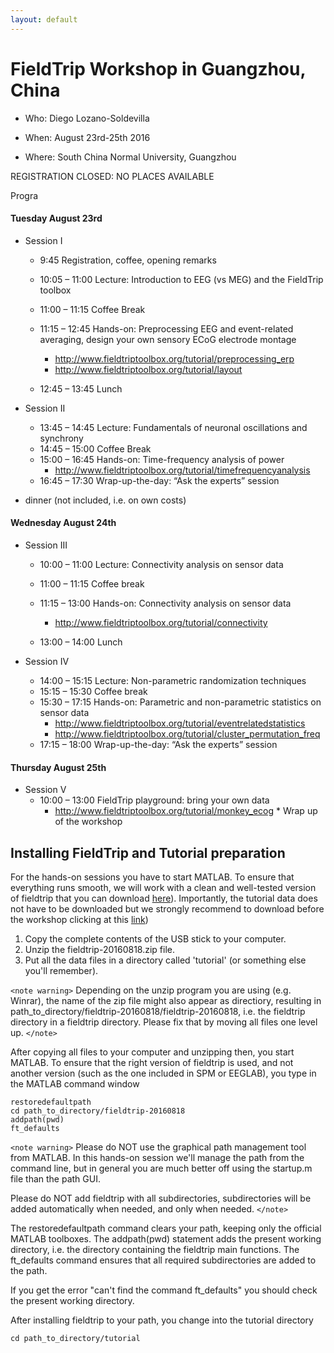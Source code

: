 ```yaml
---
layout: default
---
```


# FieldTrip Workshop in Guangzhou, China



*  Who: Diego Lozano-Soldevilla

*  When: August 23rd-25th 2016

*  Where: South China Normal University, Guangzhou

REGISTRATION CLOSED: NO PLACES AVAILABLE


Progra

####  Tuesday August 23rd

*  Session I
    * 9:45			Registration, coffee, opening remarks
    * 10:05 – 11:00		Lecture: Introduction to EEG (vs MEG) and the FieldTrip toolbox 
    * 11:00 – 11:15		Coffee Break
    * 11:15 – 12:45             Hands-on: Preprocessing EEG and event-related averaging, design your own sensory ECoG electrode montage
         * http://www.fieldtriptoolbox.org/tutorial/preprocessing_erp
         * http://www.fieldtriptoolbox.org/tutorial/layout
          

    * 12:45 – 13:45		Lunch


*  Session II
    * 13:45 – 14:45		Lecture: Fundamentals of neuronal oscillations and  synchrony
    * 14:45 – 15:00   	        Coffee Break
    * 15:00 – 16:45		Hands-on: Time-frequency analysis of power  
         * http://www.fieldtriptoolbox.org/tutorial/timefrequencyanalysis     
    * 16:45 – 17:30		Wrap-up-the-day: “Ask the experts” session
    

*  dinner (not included, i.e. on own costs)


#### Wednesday August 24th

*  Session III
    * 10:00 – 11:00		Lecture: Connectivity analysis on sensor data
    * 11:00 – 11:15		Coffee break
    * 11:15 – 13:00		Hands-on: Connectivity analysis on sensor data
         * http://www.fieldtriptoolbox.org/tutorial/connectivity

    * 13:00 – 14:00		Lunch


*  Session IV
    * 14:00 – 15:15		Lecture: Non-parametric randomization techniques
    * 15:15 – 15:30		Coffee break
    * 15:30 – 17:15	        Hands-on: Parametric and non-parametric statistics on sensor data
         * http://www.fieldtriptoolbox.org/tutorial/eventrelatedstatistics
         * http://www.fieldtriptoolbox.org/tutorial/cluster_permutation_freq
    * 17:15 – 18:00		Wrap-up-the-day: “Ask the experts” session


#### Thursday August 25th

*  Session V
    * 10:00 – 13:00		FieldTrip playground: bring your own data
         * http://www.fieldtriptoolbox.org/tutorial/monkey_ecog
                               * Wrap up of the workshop
                               
                               
## Installing FieldTrip and Tutorial preparation

For the hands-on sessions you have to start MATLAB. To ensure that
everything runs smooth, we will work with a clean and well-tested
version of fieldtrip that you can download [ here](ftp://ftp.fieldtriptoolbox.org/pub/fieldtrip/fieldtrip-20160818.zip )). Importantly, the tutorial data does not have to be
downloaded but we strongly recommend to download before the workshop clicking at this  [ link](https://www.dropbox.com/s/0sqv44taxhjbsqk/data_tutorials.rar?dl=0 ))
 1.  Copy the complete contents of the USB stick to your computer.
 2.  Unzip the fieldtrip-20160818.zip file. 
 3.  Put all the data files in a directory called 'tutorial' (or something else you'll remember).

`<note warning>`
Depending on the unzip program you are using (e.g. Winrar), the name
of the zip file might also appear as directiory, resulting in
path_to_directory/fieldtrip-20160818/fieldtrip-20160818, i.e. the
fieldtrip directory in a fieldtrip directory. Please fix that by
moving all files one level up.
`</note>`

After copying all files to your computer and unzipping then, you start MATLAB. To ensure that the right version of fieldtrip is used, and not another version (such as the one included in SPM or EEGLAB), you type in the MATLAB command window


    restoredefaultpath
    cd path_to_directory/fieldtrip-20160818
    addpath(pwd)
    ft_defaults

`<note warning>`
Please do NOT use the graphical path management tool from MATLAB. In this hands-on session we'll manage the path from the command line, but in general you are much better off using the startup.m file than the path GUI.

Please do NOT add fieldtrip with all subdirectories, subdirectories will be added automatically when needed, and only when needed.
`</note>`

The restoredefaultpath command clears your path, keeping only the
official MATLAB toolboxes. The addpath(pwd) statement adds the
present working directory, i.e. the directory containing the fieldtrip
main functions. The ft_defaults command ensures that all required
subdirectories are added to the path.

If you get the error "can't find the command ft_defaults" you should check the present working directory. 

After installing fieldtrip to your path, you change into the tutorial directory

    cd path_to_directory/tutorial
    

